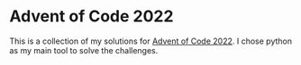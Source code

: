 # Advent of Code 2022

This is a collection of my solutions for [Advent of Code 2022](https://adventofcode.com/2022).
I chose python as my main tool to solve the challenges.

